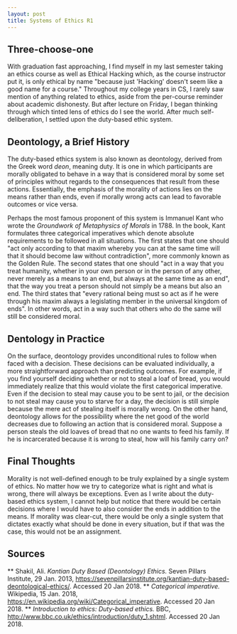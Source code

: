 ```yaml
---
layout: post
title: Systems of Ethics R1
---
```


## Three-choose-one
With graduation fast approaching, I find myself in my last semester taking an ethics course as well as Ethical Hacking which, as the course instructor put it, is only ethical by name "because just 'Hacking' doesn't seem like a good name for a course." Throughout my college years in CS, I rarely saw mention of anything related to ethics, aside from the per-course reminder about academic dishonesty. But after lecture on Friday, I began thinking through which tinted lens of ethics do I see the world. After much self-deliberation, I settled upon the duty-based ethic system.

## Deontology, a Brief History
The duty-based ethics system is also known as deontology, derived from the Greek word *deon*, meaning duty. It is one in which participants are morally obligated to behave in a way that is considered moral by some set of principles without regards to the consequences that result from these actions. Essentially, the emphasis of the morality of actions lies on the means rather than ends, even if morally wrong acts can lead to favorable outcomes or vice versa.

Perhaps the most famous proponent of this system is Immanuel Kant who wrote the *Groundwork of Metaphysics of Morals* in 1788. In the book, Kant formulates three categorical imperatives which denote absolute requirements to be followed in all situations. The first states that one should "act only according to that maxim whereby you can at the same time will that it should become law without contradiction", more commonly known as the Golden Rule. The second states that one should "act in a way that you treat humanity, whether in your own person or in the person of any other, never merely as a means to an end, but always at the same time as an end", that the way you treat a person should not simply be a means but also an end. The third states that "every rational being must so act as if he were through his maxim always a legislating member in the universal kingdom of ends". In other words, act in a way such that others who do the same will still be considered moral.

## Dentology in Practice
On the surface, deontology provides unconditional rules to follow when faced with a decision. These decisions can be evaluated individually, a more straightforward approach than predicting outcomes. For example, if you find yourself deciding whether or not to steal a loaf of bread, you would immediately realize that this would violate the first categorical imperative. Even if the decision to steal may cause you to be sent to jail, or the decision to not steal may cause you to starve for a day, the decision is still simple because the mere act of stealing itself is morally wrong. On the other hand, deontology allows for the possibility where the net good of the world decreases due to following an action that is considered moral. Suppose a person steals the old loaves of bread that no one wants to feed his family. If he is incarcerated because it is wrong to steal, how will his family carry on?

## Final Thoughts
Morality is not well-defined enough to be truly explained by a single system of ethics. No matter how we try to categorize what is right and what is wrong, there will always be exceptions. Even as I write about the duty-based ethics system, I cannot help but notice that there would be certain decisions where I would have to also consider the ends in addition to the means. If morality was clear-cut, there would be only a single system that dictates exactly what should be done in every situation, but if that was the case, this would not be an assignment.

## Sources
** Shakil, Ali. *Kantian Duty Based (Deontology) Ethics.* Seven Pillars Institute, 29 Jan. 2013,
      https://sevenpillarsinstitute.org/kantian-duty-based-deontological-ethics/. Accessed 20 Jan 2018.
** *Categorical imperative.* Wikipedia, 15 Jan. 2018,
      https://en.wikipedia.org/wiki/Categorical_imperative. Accessed 20 Jan 2018.
** *Introduction to ethics: Duty-based ethics.* BBC, 
      http://www.bbc.co.uk/ethics/introduction/duty_1.shtml. Accessed 20 Jan 2018.
